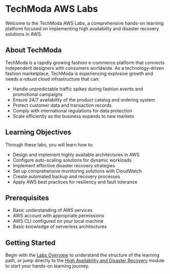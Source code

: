 # TechModa AWS Labs

Welcome to the TechModa AWS Labs, a comprehensive hands-on learning platform focused on implementing high availability and disaster recovery solutions in AWS.

## About TechModa

TechModa is a rapidly growing fashion e-commerce platform that connects independent designers with consumers worldwide. As a technology-driven fashion marketplace, TechModa is experiencing explosive growth and needs a robust cloud infrastructure that can:

- Handle unpredictable traffic spikes during fashion events and promotional campaigns
- Ensure 24/7 availability of the product catalog and ordering system
- Protect customer data and transaction records
- Comply with international regulations for data protection
- Scale efficiently as the business expands to new markets

## Learning Objectives

Through these labs, you will learn how to:

- Design and implement highly available architectures in AWS
- Configure auto-scaling solutions for dynamic workloads
- Implement effective disaster recovery strategies
- Set up comprehensive monitoring solutions with CloudWatch
- Create automated backup and recovery processes
- Apply AWS best practices for resiliency and fault tolerance

## Prerequisites

- Basic understanding of AWS services
- AWS account with appropriate permissions
- AWS CLI configured on your local machine
- Basic knowledge of serverless architectures

## Getting Started

Begin with the [Labs Overview](labs/index.md) to understand the structure of the learning path, or jump directly to the [High Availability and Disaster Recovery](labs/ha-dr/index.md) module to start your hands-on learning journey.